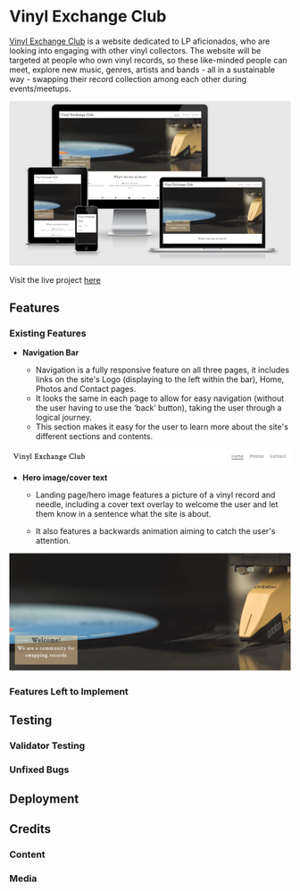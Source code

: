 # Vinyl Exchange Club

[Vinyl Exchange Club](https://richardreiter.github.io/vinyl-exchange-club/) is a website dedicated to LP aficionados, who are looking into engaging with other vinyl collectors. The website will be targeted at people who own vinyl records, so these like-minded people can meet, explore new music, genres, artists and bands - all in a sustainable way - swapping their record collection among each other during events/meetups.

![Responsive Vinyl Exchange Club](docs/screenshots/vec-responsiveness.png)

Visit the live project [here](https://richardreiter.github.io/vinyl-exchange-club/)

## Features

### Existing Features

- __Navigation Bar__

  - Navigation is a fully responsive feature on all three pages, it includes links on the site's Logo (displaying to the left within the bar), Home, Photos and Contact pages.
  - It looks the same in each page to allow for easy navigation (without the user having to use the ‘back’ button), taking the user through a logical journey.
  - This section makes it easy for the user to learn more about the site's different sections and contents.

![Navigation Bar](docs/screenshots/vec-navbar.png)

- __Hero image/cover text__

  - Landing page/hero image features a picture of a vinyl record and needle, including a cover text overlay to welcome the user and let them know in a sentence what the site is about.

  - It also features a backwards animation aiming to catch the user's attention.

![Hero Image](docs/screenshots/vec-hero.png)

### Features Left to Implement

## Testing

### Validator Testing 

### Unfixed Bugs

## Deployment

## Credits 

### Content 

### Media
